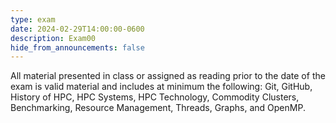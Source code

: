 ```yaml
---
type: exam
date: 2024-02-29T14:00:00-0600
description: Exam00
hide_from_announcements: false
---
```

All material presented in class or assigned as reading prior to the date of the exam is valid material and includes at minimum the following: Git, GitHub, History of HPC, HPC Systems, HPC Technology, Commodity Clusters, Benchmarking, Resource Management, Threads, Graphs, and OpenMP.
